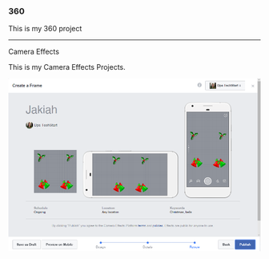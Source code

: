 ### 360

<script src="//360.vizor.io/scripts/embed.js" data-vizorurl="https://360.vizor.io/embed/v/lkona"></script>

This is my 360 project

***

Camera Effects

This is my Camera Effects Projects.

![Capture](https://github.com/Jakiah/Jakiah.github.io/blob/master/Capture.PNG?raw=true "Optional Title")
